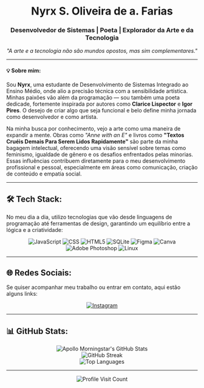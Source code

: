 <h1 align="center">Nyrx S. Oliveira de a. Farias</h1>

<h3 align="center">Desenvolvedor de Sistemas | Poeta | Explorador da Arte e da Tecnologia</h3>

<p align="center">
    <em>"A arte e a tecnologia não são mundos opostos, mas sim complementares."</em>
</p>

---

<h4>💡 Sobre mim:</h4>
<p>
Sou <strong>Nyrx</strong>, uma estudante de Desenvolvimento de Sistemas Integrado ao Ensino Médio, onde alio a precisão técnica com a sensibilidade artística. Minhas paixões vão além da programação — sou também uma poeta dedicade, fortemente inspirada por autores como <strong>Clarice Lispector</strong> e <strong>Igor Pires</strong>. O desejo de criar algo que seja funcional e belo define minha jornada como desenvolvedor e como artista.
</p>

<p>
Na minha busca por conhecimento, vejo a arte como uma maneira de expandir a mente. Obras como <em>"Anne with an E"</em> e livros como <strong>"Textos Cruéis Demais Para Serem Lidos Rapidamente"</strong> são parte da minha bagagem intelectual, oferecendo uma visão sensível sobre temas como feminismo, igualdade de gênero e os desafios enfrentados pelas minorias. Essas influências contribuem diretamente para o meu desenvolvimento profissional e pessoal, especialmente em áreas como comunicação, criação de conteúdo e empatia social.
</p>

---

## 🛠️ Tech Stack:
<p>
No meu dia a dia, utilizo tecnologias que vão desde linguagens de programação até ferramentas de design, garantindo um equilíbrio entre a lógica e a criatividade:
</p>

<p align="center">
  <img src="https://img.shields.io/badge/JavaScript-%23323330.svg?style=for-the-badge&logo=javascript&logoColor=%23F7DF1E" alt="JavaScript" />
  <img src="https://img.shields.io/badge/CSS-%231572B6.svg?style=for-the-badge&logo=css3&logoColor=white" alt="CSS" />
  <img src="https://img.shields.io/badge/HTML5-%23E34F26.svg?style=for-the-badge&logo=html5&logoColor=white" alt="HTML5" />
  <img src="https://img.shields.io/badge/SQLite-%2307405e.svg?style=for-the-badge&logo=sqlite&logoColor=white" alt="SQLite" />
  <img src="https://img.shields.io/badge/Figma-%23F24E1E.svg?style=for-the-badge&logo=figma&logoColor=white" alt="Figma" />
  <img src="https://img.shields.io/badge/Canva-%2300C4CC.svg?style=for-the-badge&logo=canva&logoColor=white" alt="Canva" />
  <img src="https://img.shields.io/badge/Photoshop-%2331A8FF.svg?style=for-the-badge&logo=adobephotoshop&logoColor=white" alt="Adobe Photoshop" />
  <img src="https://img.shields.io/badge/Linux-FCC624?style=for-the-badge&logo=linux&logoColor=black" alt="Linux" />
</p>

---

## 🌐 Redes Sociais:
<p>
Se quiser acompanhar meu trabalho ou entrar em contato, aqui estão alguns links:
</p>

<p align="center">
  <a href="https://instagram.com/apollo_nyrx" target="_blank">
    <img src="https://img.shields.io/badge/Instagram-%23E4405F.svg?style=for-the-badge&logo=Instagram&logoColor=white" alt="Instagram" />
  </a>
</p>

---

## 📊 GitHub Stats:
<p align="center">
  <img src="https://github-readme-stats.vercel.app/api?username=ApolloMorningstar&theme=dark&hide_border=false&include_all_commits=false&count_private=false" alt="Apollo Morningstar's GitHub Stats" /><br/>
  <img src="https://github-readme-streak-stats.herokuapp.com/?user=ApolloMorningstar&theme=dark&hide_border=false" alt="GitHub Streak" /><br/>
  <img src="https://github-readme-stats.vercel.app/api/top-langs/?username=ApolloMorningstar&theme=dark&hide_border=false&include_all_commits=false&count_private=false&layout=compact" alt="Top Languages" />
</p>

---

<p align="center">
  <img src="https://visitcount.itsvg.in/api?id=ApolloMorningstar&icon=0&color=0" alt="Profile Visit Count" />
</p>

<!-- Proudly created with GPRM ( https://gprm.itsvg.in ) -->
